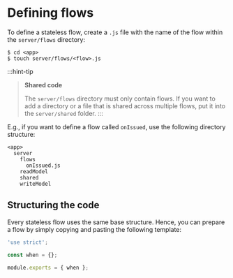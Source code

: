 # Defining flows

To define a stateless flow, create a `.js` file with the name of the flow within the `server/flows` directory:

```shell
$ cd <app>
$ touch server/flows/<flow>.js
```

:::hint-tip
> **Shared code**
>
> The `server/flows` directory must only contain flows. If you want to add a directory or a file that is shared across multiple flows, put it into the `server/shared` folder.
:::

E.g., if you want to define a flow called `onIssued`, use the following directory structure:

```
<app>
  server
    flows
      onIssued.js
    readModel
    shared
    writeModel
```

## Structuring the code

Every stateless flow uses the same base structure. Hence, you can prepare a flow by simply copying and pasting the following template:

```javascript
'use strict';

const when = {};

module.exports = { when };
```
